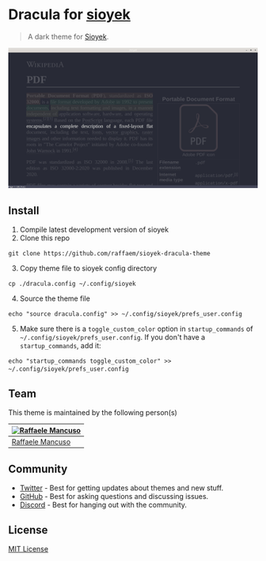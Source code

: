 # Dracula for [sioyek](https://sioyek.info)

> A dark theme for [Sioyek](https://sioyek.info).

![Screenshot](./screenshot.png)

## Install

1. Compile latest development version of sioyek
2. Clone this repo
```
git clone https://github.com/raffaem/sioyek-dracula-theme
```
3. Copy theme file to sioyek config directory
```
cp ./dracula.config ~/.config/sioyek
```
4. Source the theme file
```
echo "source dracula.config" >> ~/.config/sioyek/prefs_user.config
```
5. Make sure there is a `toggle_custom_color` option in `startup_commands` of `~/.config/sioyek/prefs_user.config`. If you don't have a `startup_commands`, add it:
```
echo "startup_commands toggle_custom_color" >> ~/.config/sioyek/prefs_user.config
```


<!-- All instructions can be found at [draculatheme.com/foobar](https://draculatheme.com/foobar) -->

## Team

This theme is maintained by the following person(s)
<!-- and a bunch of [awesome contributors](https://github.com/dracula/foobar/graphs/contributors) [TODO]. -->

| [![Raffaele Mancuso](https://github.com/raffaem.png?size=100)](https://github.com/raffaem) |
| ---------------------------------------------------------------------------------------- |
| [Raffaele Mancuso](https://github.com/raffaem)                                               |

## Community

- [Twitter](https://twitter.com/draculatheme) - Best for getting updates about themes and new stuff.
- [GitHub](https://github.com/dracula/dracula-theme/discussions) - Best for asking questions and discussing issues.
- [Discord](https://draculatheme.com/discord-invite) - Best for hanging out with the community.

## License

[MIT License](./LICENSE)
